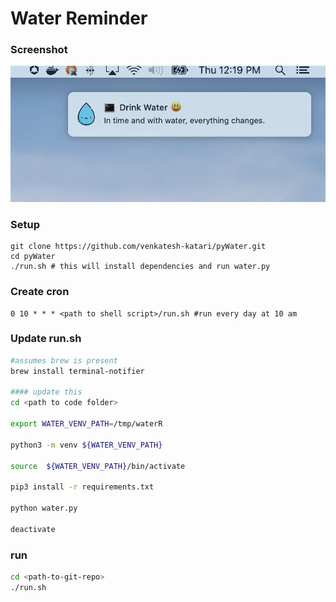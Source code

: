 # Water Reminder

### Screenshot
![Screenshot](/screenshot.png)


### Setup

    git clone https://github.com/venkatesh-katari/pyWater.git
    cd pyWater
    ./run.sh # this will install dependencies and run water.py

### Create cron 

    0 10 * * * <path to shell script>/run.sh #run every day at 10 am


### Update run.sh
```sh
#assumes brew is present
brew install terminal-notifier

#### update this
cd <path to code folder>

export WATER_VENV_PATH=/tmp/waterR

python3 -m venv ${WATER_VENV_PATH}

source  ${WATER_VENV_PATH}/bin/activate

pip3 install -r requirements.txt

python water.py

deactivate
```

### run

```sh
cd <path-to-git-repo>
./run.sh
```
